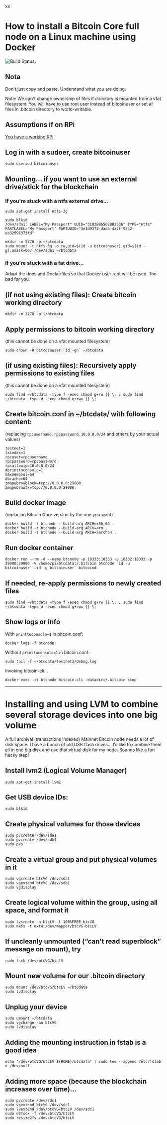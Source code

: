 xx
# How to install a Bitcoin Core full node on a Linux machine using Docker


![Build Status](https://travis-ci.org/phillamy/dockers.svg?branch=dev).

## Nota

Don't just copy and paste.  Understand what you are doing.

Note: We can't change ownership of files if directory is mounted from a vfat filesystem.  You will have to use root user instead of bitcoinuser or set all files in .bitcoin directory to world-writable.

## Assumptions if on RPi

[You have a working RPi.](../README-RPi.md)

## Log in with a sudoer, create bitcoinuser

```shell
sudo useradd bitcoinuser
```

## Mounting... if you want to use an external drive/stick for the blockchain

### If you're stuck with a ntfs external drive...

```shell
sudo apt-get install ntfs-3g
```

```shell
sudo blkid
/dev/sda1: LABEL="My Passport" UUID="3C02BB6502BB2336" TYPE="ntfs" PARTLABEL="My Passport" PARTUUID="3e1d9372-dada-4a7f-9542-ea32591373fd"
```

```shell
mkdir -m 2770 -p ~/btcdata
sudo mount -t ntfs-3g -o rw,uid=$(id -u bitcoinuser),gid=$(id -g),umask=007 /dev/sda1 ~/btcdata
```

### If you're stuck with a fat drive...

Adapt the docs and Dockerfiles so that Docker user root will be used.  Too bad for you.

## (if not using existing files): Create bitcoin working directory

```shell
mkdir -m 2770 -p ~/btcdata
```

## Apply permissions to bitcoin working directory
(this cannot be done on a vfat mounted filesystem)

```shell
sudo chown -R bitcoinuser:`id -gn` ~/btcdata
```

## (if using existing files): Recursively apply permissions to existing files
(this cannot be done on a vfat mounted filesystem)

```shell
sudo find ~/btcdata -type f -exec chmod g+rw {} \; ; sudo find ~/btcdata -type d -exec chmod g+rwx {} \;
```

## Create bitcoin.conf in ~/btcdata/ with following content:
(replacing `rpcusername`, `rpcpassword`, `10.0.0.0/24` and others by your actual values)

```properties
testnet=1
txindex=1
rpcuser=rpcusername
rpcpassword=rpcpassword
rpcallowip=10.0.0.0/24
#printtoconsole=1
maxmempool=64
dbcache=64
zmqpubrawblock=tcp://0.0.0.0:29000
zmqpubrawtx=tcp://0.0.0.0:29000
```

## Build docker image
(replacing Bitcoin Core version by the one you want)

```shell
docker build -t btcnode --build-arg ARCH=x86_64 .
docker build -t btcnode --build-arg ARCH=arm .
docker build -t btcnode --build-arg ARCH=aarch64 .
```

## Run docker container

```shell
docker run --rm -d --name btcnode -p 18333:18333 -p 18332:18332 -p 29000:29000 -v /home/pi/btcdata:/.bitcoin btcnode `id -u bitcoinuser`:`id -g bitcoinuser` bitcoind
```

## If needed, re-apply permissions to newly created files

```shell
sudo find ~/btcdata -type f -exec chmod g+rw {} \; ; sudo find ~/btcdata -type d -exec chmod g+rwx {} \;
```

## Show logs or info

With `printtoconsole=1` in bitcoin.conf:

```shell
docker logs -f btcnode
```

Without `printtoconsole=1` in bitcoin.conf:

```shell
sudo tail -f ~/btcdata/testnet3/debug.log
```

Invoking bitcoin-cli…

```shell
docker exec -it btcnode bitcoin-cli -datadir=/.bitcoin stop
```

---

# Installing and using LVM to combine several storage devices into one big volume

A full archival (transactions indexed) Mainnet Bitcoin node needs a lot of disk space.  I have a bunch of old USB flash drives… I’d like to combine them all in one big disk and use that virtual disk for my node.  Sounds like a fun hacky step!

## Install lvm2 (Logical Volume Manager)

```shell
sudo apt-get install lvm2
```

## Get USB device IDs:

```shell
sudo blkid
```

## Create physical volumes for those devices

```shell
sudo pvcreate /dev/sda1
sudo pvcreate /dev/sdb1
sudo pvs
```

## Create a virtual group and put physical volumes in it

```shell
sudo vgcreate btcVG /dev/sda1
sudo vgextend btcVG /dev/sdb1
sudo vgdisplay
```

## Create logical volume within the group, using all space, and format it

```shell
sudo lvcreate -n btcLV -l 100%FREE btcVG
sudo mkfs -t ext4 /dev/mapper/btcVG-btcLV
```

## If uncleanly unmounted (“can't read superblock” message on mount), try

```shell
sudo fsck /dev/btcVG/btcLV
```

## Mount new volume for our .bitcoin directory

```shell
sudo mount /dev/btcVG/btcLV ~/btcdata
sudo lvdisplay
```

## Unplug your device

```shell
sudo umount ~/btcdata
sudo vgchange -an btcVG
sudo lvdisplay
```

## Adding the mounting instruction in fstab is a good idea

```shell
echo "/dev/btcVG/btcLV ${HOME}/btcdata" | sudo tee --append /etc/fstab > /dev/null
```

## Adding more space (because the blockchain increases over time)...

```shell
sudo pvcreate /dev/sdc1
sudo vgextend btcVG /dev/sdc1
sudo lvextend /dev/btcVG/btcLV /dev/sdc1
sudo e2fsck -f /dev/btcVG/btcLV
sudo resize2fs /dev/btcVG/btcLV
```
